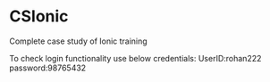 # CSIonic
Complete case study of Ionic training


To check login functionality use below credentials:
UserID:rohan222
password:98765432


